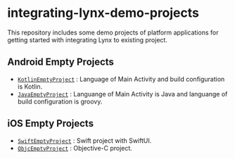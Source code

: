 # integrating-lynx-demo-projects

This repository includes some demo projects of platform applications for getting started with integrating Lynx to existing project.

## Android Empty Projects

- [`KotlinEmptyProject`] : Language of Main Activity and build configuration is Kotlin.
- [`JavaEmptyProject`] : Languange of Main Activity is Java and languange of build configuration is groovy.

## iOS Empty Projects

- [`SwiftEmptyProject`] : Swift project with SwiftUI.
- [`ObjcEmptyProject`] : Objective-C project.

[`JavaEmptyProject`]: ./android/JavaEmptyProject
[`KotlinEmptyProject`]: ./android/KotlinEmptyProject
[`ObjcEmptyProject`]: ./ios/ObjcEmptyProject
[`SwiftEmptyProject`]: ./ios/SwiftEmptyProject

